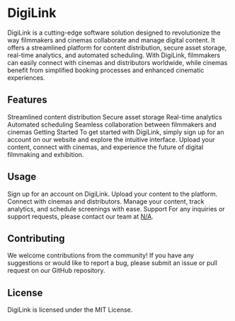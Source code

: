 


# DigiLink
DigiLink is a cutting-edge software solution designed to revolutionize the way filmmakers and cinemas collaborate and manage digital content. It offers a streamlined platform for content distribution, secure asset storage, real-time analytics, and automated scheduling. With DigiLink, filmmakers can easily connect with cinemas and distributors worldwide, while cinemas benefit from simplified booking processes and enhanced cinematic experiences.

## Features
Streamlined content distribution
Secure asset storage
Real-time analytics
Automated scheduling
Seamless collaboration between filmmakers and cinemas
Getting Started
To get started with DigiLink, simply sign up for an account on our website and explore the intuitive interface. Upload your content, connect with cinemas, and experience the future of digital filmmaking and exhibition.

## Usage
Sign up for an account on DigiLink.
Upload your content to the platform.
Connect with cinemas and distributors.
Manage your content, track analytics, and schedule screenings with ease.
Support
For any inquiries or support requests, please contact our team at [N/A](support@digilink.com).

## Contributing
We welcome contributions from the community! If you have any suggestions or would like to report a bug, please submit an issue or pull request on our GitHub repository.

## License
DigiLink is licensed under the MIT License.
